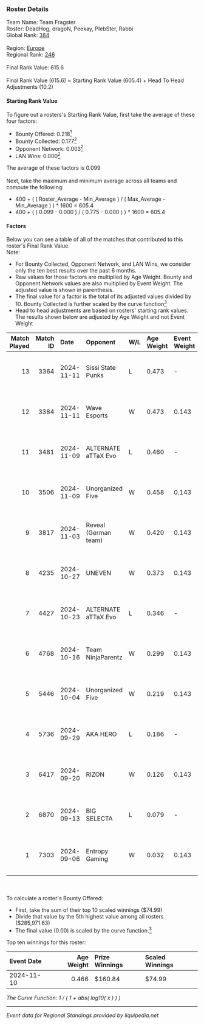 ### Roster Details<br />
Team Name: Team Fragster<br />
Roster: DeadHog, dragoN, Peekay, PlebSter, Rabbi<br />
Global Rank: [384](../../standings_global_2025_02_28.md)<br />
<br />
Region: [Europe]( ../../standings_europe_2025_02_28.md)<br />
Regional Rank: [246]( ../../standings_europe_2025_02_28.md)<br />
<br />
Final Rank Value:  615.6<br />
<br />
Final Rank Value (615.6) = Starting Rank Value (605.4) + Head To Head Adjustments (10.2)<br />

#### Starting Rank Value<br />
To figure out a rosters's Starting Rank Value, first take the average of these four factors:<br />
- Bounty Offered: 0.218[<sup>1</sup>](#table2)
- Bounty Collected: 0.177[<sup>2</sup>](#table1)
- Opponent Network: 0.003[<sup>2</sup>](#table1)
- LAN Wins: 0.000[<sup>2</sup>](#table1)

The average of these factors is 0.099<br />
<br />
Next, take the maximum and minimum average across all teams and compute the following:<br />
- 400 + ( ( Roster_Average - Min_Average ) / ( Max_Average - Min_Average ) ) * 1600 = 605.4
- 400 + ( ( 0.099 - 0.000 ) / ( 0.775 - 0.000 ) ) * 1600 = 605.4


#### Factors<br />
Below you can see a table of all of the matches that contributed to this roster's Final Rank Value.<br />
Note:<br />

- For Bounty Collected, Opponent Network, and LAN Wins, we consider only the ten best results over the past 6 months.
- Raw values for those factors are multiplied by Age Weight. Bounty and Opponent Network values are also multiplied by Event Weight. The adjusted value is shown in parenthesis.
- The final value for a factor is the total of its adjusted values divided by 10. Bounty Collected is further scaled by the curve function[<sup>3</sup>](#curveFunction)
- Head to head adjustments are based on rosters' starting rank values. The results shown below are adjusted by Age Weight and not Event Weight
<span id="table1"></span><br />


| Match Played | Match ID | Date       | Opponent             | W/L | Age Weight | Event Weight | Bounty Collected | Opponent Network | LAN Wins  | H2H Adj. | Roster                                   |
| -: | -: | :- | :- | :- | :- | :- | :- | :- | :- | -: | :- |
|           13 |     3364 | 2024-11-11 | Sissi State Punks    | L   | 0.473      | -            | -                | -                | -         |    -7.85 | DeadHog, dragoN, Peekay, PlebSter, Rabbi |
|           12 |     3384 | 2024-11-11 | Wave Esports         | W   | 0.473      | 0.143        | 0.002 (0.000)    | 0.123 (0.008)    | 0 (0.000) |     8.05 | DeadHog, dragoN, Neru, Peekay, PlebSter  |
|           11 |     3481 | 2024-11-09 | ALTERNATE aTTaX Evo  | L   | 0.460      | -            | -                | -                | -         |    -6.85 | DeadHog, dragoN, Peekay, PlebSter, Rabbi |
|           10 |     3506 | 2024-11-09 | Unorganized Five     | W   | 0.458      | 0.143        | 0.000 (0.000)    | 0.072 (0.005)    | 0 (0.000) |     6.59 | DeadHog, dragoN, Peekay, PlebSter, Rabbi |
|            9 |     3817 | 2024-11-03 | Reveal (German team) | W   | 0.420      | 0.143        | 0.001 (0.000)    | 0.209 (0.012)    | 0 (0.000) |     7.39 | DeadHog, dragoN, Peekay, PlebSter, Rabbi |
|            8 |     4235 | 2024-10-27 | UNEVEN               | W   | 0.373      | 0.143        | 0.000 (0.000)    | 0.010 (0.001)    | 0 (0.000) |     3.63 | DeadHog, dragoN, Peekay, PlebSter, Rabbi |
|            7 |     4427 | 2024-10-23 | ALTERNATE aTTaX Evo  | L   | 0.346      | -            | -                | -                | -         |    -5.28 | DeadHog, dragoN, Peekay, PlebSter, Rabbi |
|            6 |     4768 | 2024-10-16 | Team NinjaParentz    | W   | 0.299      | 0.143        | 0.000 (0.000)    | 0.040 (0.002)    | 0 (0.000) |     4.22 | DeadHog, dragoN, Peekay, PlebSter, Rabbi |
|            5 |     5446 | 2024-10-04 | Unorganized Five     | W   | 0.219      | 0.143        | 0.000 (0.000)    | 0.072 (0.002)    | 0 (0.000) |     3.22 | DeadHog, dragoN, Peekay, PlebSter, Rabbi |
|            4 |     5736 | 2024-09-29 | AKA HERO             | L   | 0.186      | -            | -                | -                | -         |    -2.98 | DeadHog, dragoN, Peekay, PlebSter, Rabbi |
|            3 |     6417 | 2024-09-20 | RIZON                | W   | 0.126      | 0.143        | 0.000 (0.000)    | 0.000 (0.000)    | 0 (0.000) |     0.95 | DeadHog, dragoN, Peekay, PlebSter, Rabbi |
|            2 |     6870 | 2024-09-13 | BIG SELECTA          | L   | 0.079      | -            | -                | -                | -         |    -1.35 | DeadHog, dragoN, Peekay, PlebSter, Rabbi |
|            1 |     7303 | 2024-09-06 | Entropy Gaming       | W   | 0.032      | 0.143        | 0.000 (0.000)    | 0.056 (0.000)    | 0 (0.000) |     0.47 | DeadHog, dragoN, Peekay, PlebSter, Rabbi |

<br />
<span id="table2"></span><br />
To calculate a roster's Bounty Offered:<br />

- First, take the sum of their top 10 scaled winnings ($74.99)
- Divide that value by the 5th highest value among all rosters ($285,971.63)
- The final value (0.00) is scaled by the curve function.[<sup>3</sup>](#curveFunction)

Top ten winnings for this roster:<br />

| Event Date | Age Weight | Prize Winnings | Scaled Winnings |
| :- | -: | :- | :- |
| 2024-11-10 |      0.466 | $160.84        | $74.99          |


<span id="curveFunction"></span>_The Curve Function: 1 / ( 1 + abs( log10( x ) ) )_<br />

---
_Event data for Regional Standings provided by liquipedia.net_<br />
